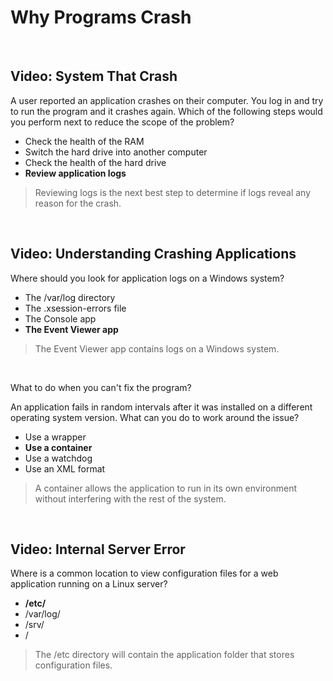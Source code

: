 # Why Programs Crash

<br>

## Video: System That Crash

A user reported an application crashes on their computer. You log in and try to run the program and it crashes again. Which of the following steps would you perform next to reduce the scope of the problem?

* Check the health of the RAM
* Switch the hard drive into another computer
* Check the health of the hard drive
* **Review application logs**

> Reviewing logs is the next best step to determine if logs reveal any reason for the crash. 

<br>

## Video: Understanding Crashing Applications

Where should you look for application logs on a Windows system?

* The /var/log directory
* The .xsession-errors file
* The Console app
* **The Event Viewer app**

> The Event Viewer app contains logs on a Windows system. 

<br>

What to do when you can't fix the program?

An application fails in random intervals after it was installed on a different operating system version. What can you do to work around the issue?

* Use a wrapper
* **Use a container**
* Use a watchdog
* Use an XML format 

> A container allows the application to run in its own environment without interfering with the rest of the system. 

<br>

## Video: Internal Server Error

Where is a common location to view configuration files for a web application running on a Linux server?

* **/etc/<app folder>**
* /var/log/<app folder>
* /srv/<app folder>
* /<app folder> 

> The /etc directory will contain the application folder that stores configuration files. 